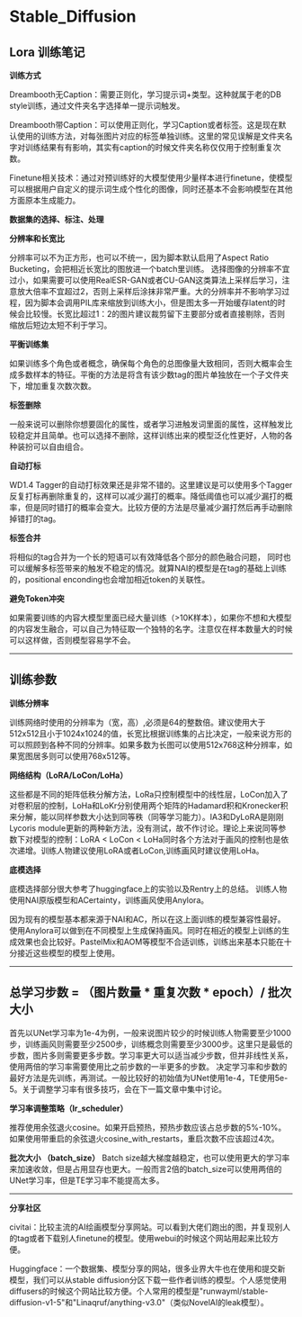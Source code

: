 # Stable_Diffusion
## Lora 训练笔记
**训练方式**

Dreambooth无Caption：需要正则化，学习提示词+类型。这种就属于老的DB style训练，通过文件夹名字选择单一提示词触发。

Dreambooth带Caption：可以使用正则化，学习Caption或者标签。这是现在默认使用的训练方法，对每张图片对应的标签单独训练。这里的常见误解是文件夹名字对训练结果有有影响，其实有caption的时候文件夹名称仅仅用于控制重复次数。

Finetune相关技术：通过对预训练好的大模型使用少量样本进行finetune，使模型可以根据用户自定义的提示词生成个性化的图像，同时还基本不会影响模型在其他方面原本生成能力。

**数据集的选择、标注、处理**



**分辨率和长宽比**

分辨率可以不为正方形，也可以不统一，因为脚本默认启用了Aspect Ratio Bucketing，会把相近长宽比的图放进一个batch里训练。
选择图像的分辨率不宜过小，如果需要可以使用RealESR-GAN或者CU-GAN这类算法上采样后学习，注意放大倍率不宜超过2，否则上采样后涂抹非常严重。大的分辨率并不影响学习过程，因为脚本会调用PIL库来缩放到训练大小，但是图太多一开始缓存latent的时候会比较慢。长宽比超过1：2的图片建议裁剪留下主要部分或者直接剔除，否则缩放后短边太短不利于学习。

**平衡训练集**

如果训练多个角色或者概念，确保每个角色的总图像量大致相同，否则大概率会生成多数样本的特征。平衡的方法是将含有该少数tag的图片单独放在一个子文件夹下，增加重复次数次数。

**标签删除**

一般来说可以删除你想要固化的属性，或者学习进触发词里面的属性，这样触发比较稳定并且简单。也可以选择不删除，这样训练出来的模型泛化性更好，人物的各种装扮可以自由组合。

**自动打标**

WD1.4 Tagger的自动打标效果还是非常不错的。这里建议是可以使用多个Tagger反复打标再删除重复的，这样可以减少漏打的概率。降低阈值也可以减少漏打的概率，但是同时错打的概率会变大。比较方便的方法是尽量减少漏打然后再手动删除掉错打的tag。

**标签合并**

将相似的tag合并为一个长的短语可以有效降低各个部分的颜色融合问题， 同时也可以缓解多标签带来的触发不稳定的情况。就算NAI的模型是在tag的基础上训练的，positional enconding也会增加相近token的关联性。

**避免Token冲突**

如果需要训练的内容大模型里面已经大量训练（>10K样本），如果你不想和大模型的内容发生融合，可以自己为特征取一个独特的名字。注意仅在样本数量大的时候可以这样做，否则模型容易学不会。

---

## 训练参数

**训练分辨率**

训练网络时使用的分辨率为（宽，高）,必须是64的整数倍。建议使用大于512x512且小于1024x1024的值，长宽比根据训练集的占比决定，一般来说方形的可以照顾到各种不同的分辨率。如果多数为长图可以使用512x768这种分辨率，如果宽图居多则可以使用768x512等。

**网络结构（LoRA/LoCon/LoHa）**

这些都是不同的矩阵低秩分解方法，LoRa只控制模型中的线性层，LoCon加入了对卷积层的控制，LoHa和LoKr分别使用两个矩阵的Hadamard积和Kronecker积来分解，能以同样参数大小达到同等秩（同等学习能力）。IA3和DyLoRA是刚刚Lycoris module更新的两种新方法，没有测试，故不作讨论。理论上来说同等参数下对模型的控制：LoRA < LoCon < LoHa同时各个方法对于画风的控制也是依次递增。训练人物建议使用LoRA或者LoCon,训练画风时建议使用LoHa。

**底模选择**

底模选择部分很大参考了huggingface上的实验以及Rentry上的总结。
训练人物使用NAI原版模型和ACertainty，训练画风使用Anylora。

因为现有的模型基本都来源于NAI和AC，所以在这上面训练的模型兼容性最好。使用Anylora可以做到在不同模型上生成保持画风。同时在相近的模型上训练的生成效果也会比较好。PastelMix和AOM等模型不合适训练，训练出来基本只能在十分接近这些模型的模型上使用。

---

## 总学习步数 = （图片数量 * 重复次数 * epoch）/ 批次大小

首先以UNet学习率为1e-4为例，一般来说图片较少的时候训练人物需要至少1000步，训练画风则需要至少2500步，训练概念则需要至少3000步。这里只是最低的步数，图片多则需要更多步数。学习率更大可以适当减少步数，但并非线性关系，使用两倍的学习率需要使用比之前步数的一半更多的步数。
决定学习率和步数的最好方法是先训练，再测试。一般比较好的初始值为UNet使用1e-4，TE使用5e-5。关于调整学习率有很多技巧，会在下一篇文章中集中讨论。

**学习率调整策略（lr_scheduler）**

推荐使用余弦退火cosine。如果开启预热，预热步数应该占总步数的5%-10%。
如果使用带重启的余弦退火cosine_with_restarts，重启次数不应该超过4次。

**批次大小 （batch_size）**
Batch size越大梯度越稳定，也可以使用更大的学习率来加速收敛，但是占用显存也更大。一般而言2倍的batch_size可以使用两倍的UNet学习率，但是TE学习率不能提高太多。

---

**分享社区**

civitai：比较主流的AI绘画模型分享网站。可以看到大佬们跑出的图，并复现别人的tag或者下载别人finetune的模型。使用webui的时候这个网站用起来比较方便。

Huggingface：一个数据集、模型分享的网站，很多业界大牛也在使用和提交新模型，我们可以从stable diffusion分区下载一些作者训练的模型。个人感觉使用diffusers的时候这个网站比较方便。个人常用的模型是"runwayml/stable-diffusion-v1-5"和"Linaqruf/anything-v3.0"（类似NovelAI的leak模型）。


